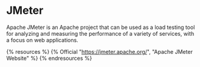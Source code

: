 # JMeter

Apache JMeter is an Apache project that can be used as a load testing tool for analyzing and measuring the performance of a variety of services, with a focus on web applications.

{% resources %}
  {% Official "https://jmeter.apache.org/", "Apache JMeter Website" %}
{% endresources %}
